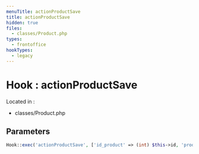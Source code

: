 ```yaml
---
menuTitle: actionProductSave
title: actionProductSave
hidden: true
files:
  - classes/Product.php
types:
  - frontoffice
hookTypes:
  - legacy
---
```


# Hook : actionProductSave

Located in :

  - classes/Product.php

## Parameters

```php
Hook::exec('actionProductSave', ['id_product' => (int) $this->id, 'product' => $this]);
```